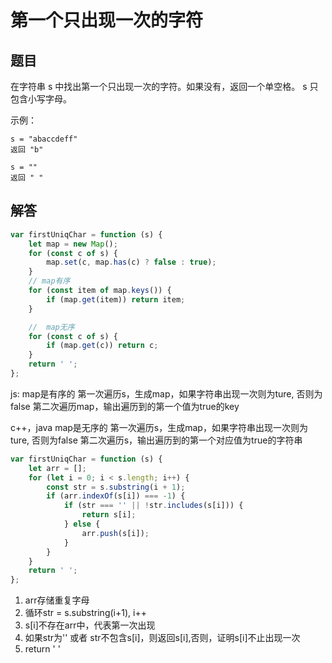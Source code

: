 # 第一个只出现一次的字符

## 题目
在字符串 s 中找出第一个只出现一次的字符。如果没有，返回一个单空格。 s 只包含小写字母。

示例：
```
s = "abaccdeff"
返回 "b"

s = "" 
返回 " "
```

## 解答

```js
var firstUniqChar = function (s) {
	let map = new Map();
	for (const c of s) {
		map.set(c, map.has(c) ? false : true);
	}
	// map有序
	for (const item of map.keys()) {
		if (map.get(item)) return item;
	}

	// 	map无序
	for (const c of s) {
		if (map.get(c)) return c;
	}
	return ' ';
};
```

js: map是有序的
第一次遍历s，生成map，如果字符串出现一次则为ture, 否则为false
第二次遍历map，输出遍历到的第一个值为true的key

c++，java map是无序的
第一次遍历s，生成map，如果字符串出现一次则为ture, 否则为false
第二次遍历s，输出遍历到的第一个对应值为true的字符串



```js
var firstUniqChar = function (s) {
	let arr = [];
	for (let i = 0; i < s.length; i++) {
		const str = s.substring(i + 1);
		if (arr.indexOf(s[i]) === -1) {
			if (str === '' || !str.includes(s[i])) {
				return s[i];
			} else {
				arr.push(s[i]);
			}
		}
	}
	return ' ';
};
```

1. arr存储重复字母
2. 循环str = s.substring(i+1), i++
3. s[i]不存在arr中，代表第一次出现
4. 如果str为'' 或者 str不包含s[i]，则返回s[i],否则，证明s[i]不止出现一次
5. return ' '

